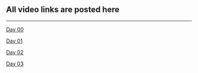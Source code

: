 All video links are posted here
-------------------------------
-------------------------------

[Day 00](https://www.youtube.com/watch?v=iGKLsqjyMd0&feature=youtu.be)

[Day 01](https://www.youtube.com/watch?v=w5CwBsgRCyw)

[Day 02](https://www.youtube.com/watch?v=DnAzPIMpvw0)

[Day 03](https://www.youtube.com/watch?v=wkQYUITVFVI&feature=youtu.be)

